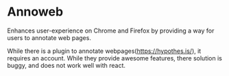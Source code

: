 # Annoweb
Enhances user-experience on Chrome and Firefox by providing a way for users to annotate web pages.

While there is a plugin to annotate webpages(https://hypothes.is/), it requires an account. While they provide awesome features, there solution is buggy, and does not work well with react.
